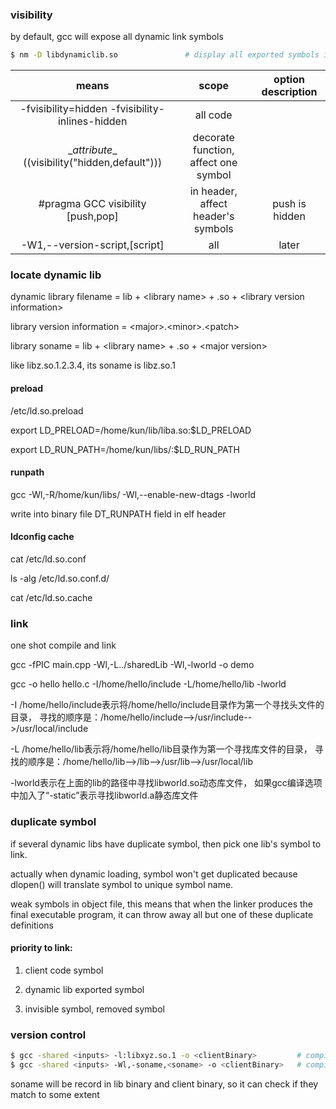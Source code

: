 ### visibility

by default, gcc will expose all dynamic link symbols

```sh
$ nm -D libdynamiclib.so               # display all exported symbols in object files
```

| means        | scope   |  option description  |
| :----:   | :----:  | :----:  |
| -fvisibility=hidden -fvisibility-inlines-hidden     | all code | |
| \__attribute__ ((visibility("hidden,default")))   |   decorate function, affect one symbol   | |
| #pragma GCC visibility [push,pop]  |    in header, affect header's symbols    | push is hidden |
| -W1,--version-script,[script]    |    all    | later |


### locate dynamic lib

dynamic library filename = lib + &lt;library name&gt; + .so + &lt;library version information&gt;

library version information = &lt;major&gt;.&lt;minor&gt;.&lt;patch&gt;

library soname = lib + &lt;library name&gt; + .so + &lt;major version&gt;

like libz.so.1.2.3.4, its soname is libz.so.1

#### preload

/etc/ld.so.preload

export LD_PRELOAD=/home/kun/lib/liba.so:$LD_PRELOAD

export LD_RUN_PATH=/home/kun/libs/:$LD_RUN_PATH

#### runpath

gcc -Wl,-R/home/kun/libs/ -Wl,--enable-new-dtags -lworld

write into binary file DT_RUNPATH field in elf header

#### ldconfig cache

cat /etc/ld.so.conf

ls -alg /etc/ld.so.conf.d/

cat /etc/ld.so.cache

### link

one shot compile and link

gcc -fPIC main.cpp -Wl,-L../sharedLib -Wl,-lworld -o demo

gcc -o hello hello.c -I/home/hello/include -L/home/hello/lib -lworld

-I /home/hello/include表示将/home/hello/include目录作为第一个寻找头文件的目录，
寻找的顺序是：/home/hello/include-->/usr/include-->/usr/local/include

-L /home/hello/lib表示将/home/hello/lib目录作为第一个寻找库文件的目录，
寻找的顺序是：/home/hello/lib-->/lib-->/usr/lib-->/usr/local/lib

-lworld表示在上面的lib的路径中寻找libworld.so动态库文件，
如果gcc编译选项中加入了“-static”表示寻找libworld.a静态库文件

### duplicate symbol

if several dynamic libs have duplicate symbol, then pick one lib's symbol to link.

actually when dynamic loading, symbol won't get duplicated because dlopen() will translate symbol to unique symbol name.

weak symbols in object file, this means that when the linker produces the final executable program, it can throw away all but one of these duplicate definitions

#### priority to link:

1) client code symbol

2) dynamic lib exported symbol

3) invisible symbol, removed symbol

### version control

```sh
$ gcc -shared <inputs> -l:libxyz.so.1 -o <clientBinary>         # compile with main version
$ gcc -shared <inputs> -Wl,-soname,<soname> -o <clientBinary>   # compile embed with soname info
```

soname will be record in lib binary and client binary, so it can check if they match to some extent
